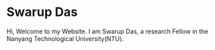 # Swarup Das


Hi, Welcome to my Website. I am Swarup Das, a research Fellow in the Nanyang Technological University(NTU). 

